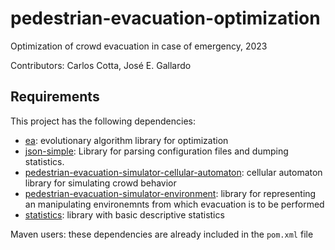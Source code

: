# pedestrian-evacuation-optimization

Optimization of crowd evacuation in case of emergency, 2023

Contributors: Carlos Cotta, José E. Gallardo

## Requirements

This project has the following dependencies:

* [ea](https://github.com/Bio4Res/ea): evolutionary algorithm library for optimization
* [json-simple](https://cliftonlabs.github.io/json-simple/): Library for parsing configuration files and dumping statistics.
* [pedestrian-evacuation-simulator-cellular-automaton](https://github.com/Bio4Res/pedestrian-evacuation-simulator-cellular-automaton): cellular automaton library for simulating crowd behavior
* [pedestrian-evacuation-simulator-environment](https://github.com/Bio4Res/pedestrian-evacuation-simulator-environment): library for representing an manipulating environemnts from which evacuation is to be performed
* [statistics](https://github.com/Bio4Res/statistics): library with basic descriptive statistics

Maven users: these dependencies are already included in the <code>pom.xml</code> file 

